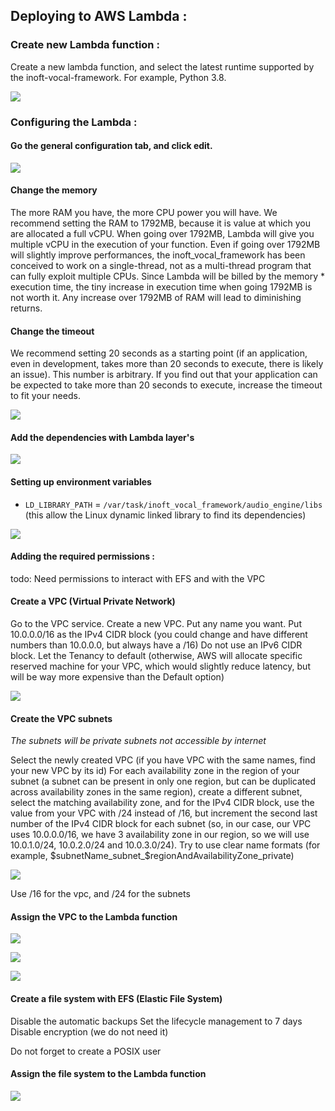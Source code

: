## Deploying to AWS Lambda :

### Create new Lambda function : 

Create a new lambda function, and select the latest runtime supported 
by the inoft-vocal-framework. For example, Python 3.8.

![](assets/create_function_with_appropriate_runtime.PNG)

### Configuring the Lambda :

#### Go the general configuration tab, and click edit.
![](assets/general_configuration_tab.PNG)

#### Change the memory
The more RAM you have, the more CPU power you will have. We recommend setting the RAM to 1792MB, because it is value at
which you are allocated a full vCPU. When going over 1792MB, Lambda will give you multiple vCPU in the execution of your
function. Even if going over 1792MB will slightly improve performances, the inoft_vocal_framework has been conceived to 
work on a single-thread, not as a multi-thread program that can fully exploit multiple CPUs. Since Lambda will be billed
by the memory * execution time, the tiny increase in execution time when going 1792MB is not worth it. Any increase over
1792MB of RAM will lead to diminishing returns.

#### Change the timeout
We recommend setting 20 seconds as a starting point (if an application, even in development, takes more than 20 seconds 
to execute, there is likely an issue). This number is arbitrary. If you find out that your application can be expected 
to take more than 20 seconds to execute, increase the timeout to fit your needs.

![](assets/memory_size_and_timeout.PNG)

#### Add the dependencies with Lambda layer's

![](assets/add_lambda_layer.PNG)

#### Setting up environment variables

- `LD_LIBRARY_PATH` = `/var/task/inoft_vocal_framework/audio_engine/libs` (this allow the Linux dynamic linked library to find its dependencies)

![](assets/AwsLambdaEnvironmentVariables.PNG)

#### Adding the required permissions :

todo:
Need permissions to interact with EFS and with the VPC

#### Create a VPC (Virtual Private Network)

Go to the VPC service.
Create a new VPC.
Put any name you want.
Put 10.0.0.0/16 as the IPv4 CIDR block (you could change and have 
different numbers than 10.0.0.0, but always have a /16)
Do not use an IPv6 CIDR block.
Let the Tenancy to default (otherwise, AWS will allocate specific reserved machine for your VPC, which would slightly 
reduce latency, but will be way more expensive than the Default option)

![](assets/create_vpc.PNG)

#### Create the VPC subnets

*The subnets will be private subnets not accessible by internet*

Select the newly created VPC (if you have VPC with the same names, find your new VPC by its id)
For each availability zone in the region of your subnet (a subnet can be present in only one region, but can be duplicated
across availability zones in the same region), create a different subnet, select the matching availability zone, and for
the IPv4 CIDR block, use the value from your VPC with /24 instead of /16, but increment the second last number of the IPv4 
CIDR block for each subnet (so, in our case, our VPC uses 10.0.0.0/16, we have 3 availability zone in our region, so we
will use 10.0.1.0/24, 10.0.2.0/24 and 10.0.3.0/24).
Try to use clear name formats (for example, $subnetName_subnet_$regionAndAvailabilityZone_private)

![](assets/vpc_subnets_creation.PNG)

Use /16 for the vpc, and /24 for the subnets

#### Assign the VPC to the Lambda function

![](assets/assign_vpc.PNG)

![](assets/assign_vpc_final.PNG)

![](assets/expected_vpc_result.PNG)

#### Create a file system with EFS (Elastic File System)

Disable the automatic backups
Set the lifecycle management to 7 days
Disable encryption (we do not need it)

Do not forget to create a POSIX user

#### Assign the file system to the Lambda function

![](assets/add_file_system.PNG)
